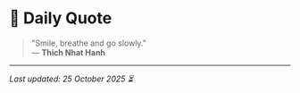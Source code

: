# 📜 Daily Quote

> "Smile, breathe and go slowly."  
> — **Thich Nhat Hanh**

---

_Last updated: 25 October 2025 ⏳_
